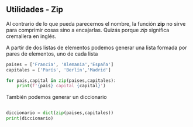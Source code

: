 ## Utilidades - Zip

Al contrario de lo que pueda parecernos el nombre, la función **zip** no sirve para comprimir cosas sino a encajarlas. Quizás porque *zip* significa cremallera en inglés.

A partir de dos listas de elementos podemos generar una lista formada por pares de elementos, uno de cada lista

```python
paises = ['Francia', 'Alemania','España']
capitales = ['París', 'Berlín','Madrid']

for pais,capital in zip(paises,capitales):
    print(f'{pais} capital {capital}')
```

También podemos generar un diccionario

```python

diccionario = dict(zip(paises,capitales))
print(diccionario)

```
